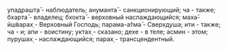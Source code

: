 упадрашт̣а̄ - наблюдатель; ануманта̄ - санкционирующий; ча - также; бхарта̄ - владелец; бхокта̄ - верховный наслаждающийся; маха̄-ӣш́варах̣ - Верховный Господь; парама-а̄тма̄ - Сверхдуша; ити - также; ча - и; апи - воистину; уктах̣ - сказано; дехе - в теле; асмин - этом; пурушах̣ - наслаждающийся; парах̣ - трансцендентный.